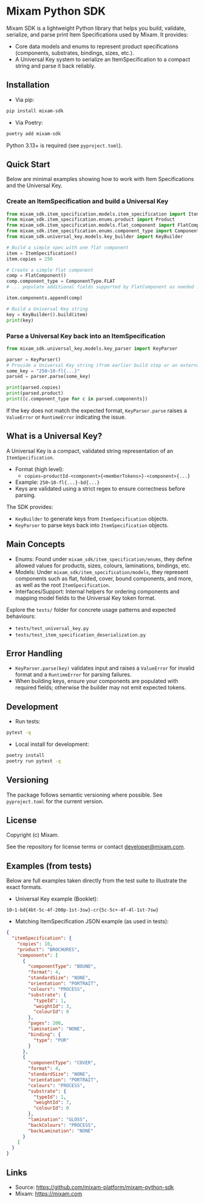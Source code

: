 # Mixam Python SDK

Mixam SDK is a lightweight Python library that helps you build, validate, serialize, and parse print Item Specifications used by Mixam. It provides:

- Core data models and enums to represent product specifications (components, substrates, bindings, sizes, etc.).
- A Universal Key system to serialize an ItemSpecification to a compact string and parse it back reliably.

## Installation

- Via pip:

```bash
pip install mixam-sdk
```

- Via Poetry:

```bash
poetry add mixam-sdk
```

Python 3.13+ is required (see `pyproject.toml`).

## Quick Start

Below are minimal examples showing how to work with Item Specifications and the Universal Key.

### Create an ItemSpecification and build a Universal Key

```python
from mixam_sdk.item_specification.models.item_specification import ItemSpecification
from mixam_sdk.item_specification.enums.product import Product
from mixam_sdk.item_specification.models.flat_component import FlatComponent
from mixam_sdk.item_specification.enums.component_type import ComponentType
from mixam_sdk.universal_key.models.key_builder import KeyBuilder

# Build a simple spec with one flat component
item = ItemSpecification()
item.copies = 250

# Create a simple flat component
comp = FlatComponent()
comp.component_type = ComponentType.FLAT
# ... populate additional fields supported by FlatComponent as needed ...

item.components.append(comp)

# Build a Universal Key string
key = KeyBuilder().build(item)
print(key)
```

### Parse a Universal Key back into an ItemSpecification

```python
from mixam_sdk.universal_key.models.key_parser import KeyParser

parser = KeyParser()
# Provide a Universal Key string (from earlier build step or an external source)
some_key = "250~10-fl{...}"
parsed = parser.parse(some_key)

print(parsed.copies)
print(parsed.product)
print([c.component_type for c in parsed.components])
```

If the key does not match the expected format, `KeyParser.parse` raises a `ValueError` or `RuntimeError` indicating the issue.

## What is a Universal Key?

A Universal Key is a compact, validated string representation of an `ItemSpecification`.

- Format (high level):
  - `copies~productId-<component>{<memberTokens>}-<component>{...}`
- Example: `250~10-fl{...}-bd{...}`
- Keys are validated using a strict regex to ensure correctness before parsing.

The SDK provides:

- `KeyBuilder` to generate keys from `ItemSpecification` objects.
- `KeyParser` to parse keys back into `ItemSpecification` objects.

## Main Concepts

- Enums: Found under `mixam_sdk/item_specification/enums`, they define allowed values for products, sizes, colours, laminations, bindings, etc.
- Models: Under `mixam_sdk/item_specification/models`, they represent components such as flat, folded, cover, bound components, and more, as well as the root `ItemSpecification`.
- Interfaces/Support: Internal helpers for ordering components and mapping model fields to the Universal Key token format.

Explore the `tests/` folder for concrete usage patterns and expected behaviours:

- `tests/test_universal_key.py`
- `tests/test_item_specification_deserialization.py`

## Error Handling

- `KeyParser.parse(key)` validates input and raises a `ValueError` for invalid format and a `RuntimeError` for parsing failures.
- When building keys, ensure your components are populated with required fields; otherwise the builder may not emit expected tokens.

## Development

- Run tests:

```bash
pytest -q
```

- Local install for development:

```bash
poetry install
poetry run pytest -q
```

## Versioning

The package follows semantic versioning where possible. See `pyproject.toml` for the current version.

## License

Copyright (c) Mixam.

See the repository for license terms or contact developer@mixam.com.

## Examples (from tests)

Below are full examples taken directly from the test suite to illustrate the exact formats.

- Universal Key example (Booklet):

```
10~1-bd{4bt-5c-4f-200p-1st-3sw}-cr{5c-5c+-4f-4l-1st-7sw}
```

- Matching ItemSpecification JSON example (as used in tests):

```json
{
  "itemSpecification": {
    "copies": 10,
    "product": "BROCHURES",
    "components": [
      {
        "componentType": "BOUND",
        "format": 4,
        "standardSize": "NONE",
        "orientation": "PORTRAIT",
        "colours": "PROCESS",
        "substrate": {
          "typeId": 1,
          "weightId": 3,
          "colourId": 0
        },
        "pages": 200,
        "lamination": "NONE",
        "binding": {
          "type": "PUR"
        }
      },
      {
        "componentType": "COVER",
        "format": 4,
        "standardSize": "NONE",
        "orientation": "PORTRAIT",
        "colours": "PROCESS",
        "substrate": {
          "typeId": 1,
          "weightId": 7,
          "colourId": 0
        },
        "lamination": "GLOSS",
        "backColours": "PROCESS",
        "backLamination": "NONE"
      }
    ]
  }
}
```

## Links

- Source: https://github.com/mixam-platform/mixam-python-sdk
- Mixam: https://mixam.com
